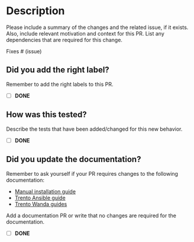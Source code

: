 # Description

Please include a summary of the changes and the related issue, if it exists.
Also, include relevant motivation and context for this PR. List any dependencies that are required for this change.

Fixes # (issue)

## Did you add the right label?

Remember to add the right labels to this PR.

- [ ] **DONE**

## How was this tested?

Describe the tests that have been added/changed for this new behavior.

- [ ] **DONE**

## Did you update the documentation?

Remember to ask yourself if your PR requires changes to the following documentation:

- [Manual installation guide](https://github.com/trento-project/docs/blob/main/guides/manual-installation.md)
- [Trento Ansible guide](https://github.com/trento-project/ansible/blob/main/README.md)
- [Trento Wanda guides](https://github.com/trento-project/web/tree/main/guides)

Add a documentation PR or write that no changes are required for the documentation.

- [ ] **DONE**
